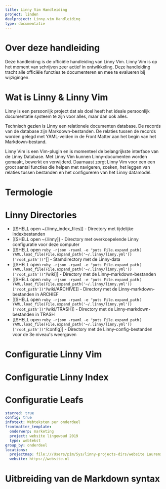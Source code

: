 ```yaml
---
title: Linny Vim Handleiding
project: linden
deelproject: Linny.vim Handleiding
type: documentatie
---
```


# Over deze handleiding

Deze handleiding is de officiële handleiding van Linny Vim. Linny Vim is op het
moment van schrijven zeer actief in ontwikkeling. Deze handleiding tracht alle
officiële functies te documenteren en mee te evalueren bij wijzigingen.

# Wat is Linny & Linny Vim

Linny is een persoonlijk project dat als doel heeft het ideale persoonlijk
documentatie systeem te zijn voor alles, maar dan ook alles.

Technisch gezien is Linny een relationele documenten database. De records van
de database zijn Markdown-bestanden. De relaties tussen de records worden
gelegd met YAML-velden in de Front Matter aan het begin van het Markdown-bestand.

Linny Vim is een Vim-plugin en is momenteel de belangrijkste interface van de
Linny Database. Met Linny Vim kunnen Linny-documenten worden gemaakt, bewerkt en
verwijderd. Daarnaast zorgt Linny Vim voor een een groot aantal functies die
helpen met navigeren, zoeken, het leggen van relaties tussen bestanden en het
configureren van het Linny datamodel.

# Termologie

# Linny Directories

- [[SHELL open ~/.linny_index_files]] - Directory met tijdelijke indexbestanden
- [[SHELL open ~/.linny]] - Directory met overkoepelende Linny configuratie voor deze computer
- [[SHELL open `ruby -rjson -ryaml -e "puts File.expand_path( YAML.load_file(File.expand_path('~/.linny/linny.yml'))['root_path'])"`]] - Stamdirectory met de Linny-data
- [[SHELL open `ruby -rjson -ryaml -e "puts File.expand_path( YAML.load_file(File.expand_path('~/.linny/linny.yml'))['root_path'])"`/wiki]] - Directory met de Linny-markdown-bestanden
- [[SHELL open `ruby -rjson -ryaml -e "puts File.expand_path( YAML.load_file(File.expand_path('~/.linny/linny.yml'))['root_path'])"`/wiki/ARCHIVE]] - Directory met de Linny-markdown-bestanden in ARCHIEF
- [[SHELL open `ruby -rjson -ryaml -e "puts File.expand_path( YAML.load_file(File.expand_path('~/.linny/linny.yml'))['root_path'])"`/wiki/TRASH]] - Directory met de Linny-markdown-bestanden in TRASH
- [[SHELL open `ruby -rjson -ryaml -e "puts File.expand_path( YAML.load_file(File.expand_path('~/.linny/linny.yml'))['root_path'])"`/config]] - Directory met de Linny-config-bestanden voor de 3e niveau's weergaven

# Configuratie Linny Vim

# Configuratie Linny Index

# Configuratie Leafs

```yaml
starred: true
config: true
infotext: Webteksten per onderdeel
frontmatter_template:
  onderwerp: marketing
  project: website lingewoud 2019
  type: webtekst
group_by: onderdeel
locations:
  projectmap: file:///Users/pim/Sys/linny-projects-dirs/website Laurens de Groot
  website: https://website.nl
```

# Uitbreiding van de Markdown syntax


